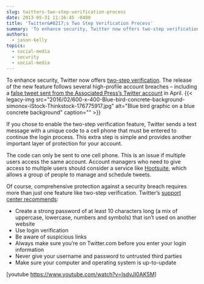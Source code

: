 ```yaml
---
slug: twitters-two-step-verification-process
date: 2013-05-31 11:16:45 -0400
title: 'Twitter&#8217;s Two Step Verification Process'
summary: 'To enhance security, Twitter now offers two-step verification. The release of the new feature follows several high-profile account breaches &ndash; including a false tweet sent from the Associated Press’s Twitter account in April. If you chose to enable the two-step verification feature, Twitter sends a text message with a unique code to a cell phone that must be'
authors:
  - jason-kelly
topics:
  - social-media
  - security
  - social-media
---
```


To enhance security, Twitter now offers <a href="https://blog.twitter.com/2013/getting-started-login-verification" target="_blank">two-step verification</a>. The release of the new feature follows several high-profile account breaches – including a <a href="http://bigstory.ap.org/article/hackers-compromise-ap-twitter-account" target="_blank">false tweet sent from the Associated Press’s Twitter account</a> in April. {{< legacy-img src="2016/02/600-x-400-Blue-bird-concrete-background-simonox-iStock-Thinkstock-176775917.jpg" alt="Blue bird graphic on a blue concrete background" caption="" >}} 

If you chose to enable the two-step verification feature, Twitter sends a text message with a unique code to a cell phone that must be entered to continue the login process. This extra step is simple and provides another important layer of protection for your account.

The code can only be sent to one cell phone. This is an issue if multiple users access the same account. Account managers who need to give access to multiple users should consider a service like <a href="http://www.hootsuite.com/" target="_blank">Hootsuite</a>, which allows a group of people to manage and schedule tweets.

Of course, comprehensive protection against a security breach requires more than just one feature like two-step verification. Twitter’s <a href="https://support.twitter.com/articles/76036-keeping-your-account-secure" target="_blank">support center recommends</a>:

  * Create a strong password of at least 10 characters long (a mix of uppercase, lowercase, numbers and symbols) that isn’t used on another website
  * Use login verification
  * Be aware of suspicious links
  * Always make sure you’re on Twitter.com before you enter your login information
  * Never give your username and password to untrusted third parties
  * Make sure your computer and operating system is up-to-update

[youtube https://www.youtube.com/watch?v=IsdvJI0AK5M]